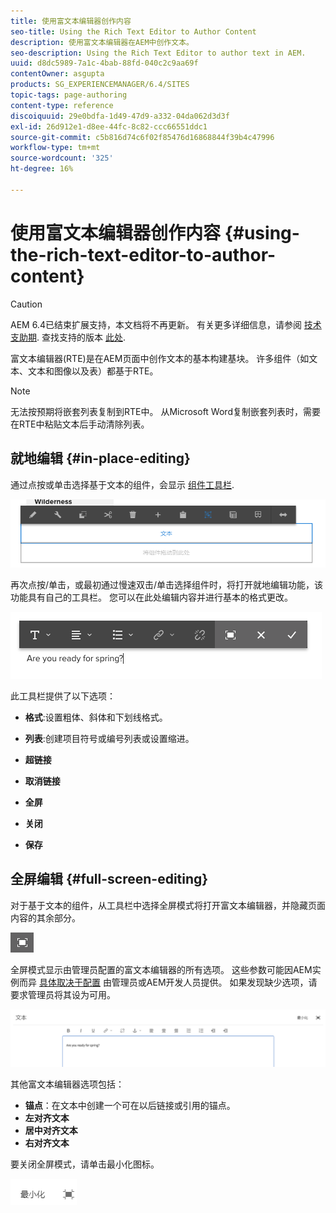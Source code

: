 ```yaml
---
title: 使用富文本编辑器创作内容
seo-title: Using the Rich Text Editor to Author Content
description: 使用富文本编辑器在AEM中创作文本。
seo-description: Using the Rich Text Editor to author text in AEM.
uuid: d8dc5989-7a1c-4bab-88fd-040c2c9aa69f
contentOwner: asgupta
products: SG_EXPERIENCEMANAGER/6.4/SITES
topic-tags: page-authoring
content-type: reference
discoiquuid: 29e0bdfa-1d49-47d9-a332-04da062d3d3f
exl-id: 26d912e1-d8ee-44fc-8c82-ccc66551ddc1
source-git-commit: c5b816d74c6f02f85476d16868844f39b4c47996
workflow-type: tm+mt
source-wordcount: '325'
ht-degree: 16%

---
```


# 使用富文本编辑器创作内容 {#using-the-rich-text-editor-to-author-content}

>[!CAUTION]
>
>AEM 6.4已结束扩展支持，本文档将不再更新。 有关更多详细信息，请参阅 [技术支助期](https://helpx.adobe.com/cn/support/programs/eol-matrix.html). 查找支持的版本 [此处](https://experienceleague.adobe.com/docs/).

富文本编辑器(RTE)是在AEM页面中创作文本的基本构建基块。 许多组件（如文本、文本和图像以及表）都基于RTE。

>[!NOTE]
>
>无法按预期将嵌套列表复制到RTE中。 从Microsoft Word复制嵌套列表时，需要在RTE中粘贴文本后手动清除列表。

## 就地编辑 {#in-place-editing}

通过点按或单击选择基于文本的组件，会显示 [组件工具栏](../sites-authoring/editing-content.md#edit-configure-copy-cut-delete-paste).

![screen_shot_2018-03-21at163054](assets/screen_shot_2018-03-21at163054.png)

再次点按/单击，或最初通过慢速双击/单击选择组件时，将打开就地编辑功能，该功能具有自己的工具栏。 您可以在此处编辑内容并进行基本的格式更改。

![screen_shot_2018-03-21at163214](assets/screen_shot_2018-03-21at163214.png)

此工具栏提供了以下选项：

* **格式**:设置粗体、斜体和下划线格式。

* **列表**:创建项目符号或编号列表或设置缩进。

* **超链接**

* **取消链接**

* **全屏**

* **关闭**

* **保存**

## 全屏编辑 {#full-screen-editing}

对于基于文本的组件，从工具栏中选择全屏模式将打开富文本编辑器，并隐藏页面内容的其余部分。

![](do-not-localize/screen_shot_2018-03-21at163236.png)

全屏模式显示由管理员配置的富文本编辑器的所有选项。 这些参数可能因AEM实例而异 [具体取决于配置](../sites-administering/rich-text-editor.md) 由管理员或AEM开发人员提供。 如果发现缺少选项，请要求管理员将其设为可用。

![screen_shot_2018-03-21at163248](assets/screen_shot_2018-03-21at163248.png)

其他富文本编辑器选项包括：

* **锚点**：在文本中创建一个可在以后链接或引用的锚点。
* **左对齐文本**
* **居中对齐文本**
* **右对齐文本**

要关闭全屏模式，请单击最小化图标。

![screen_shot_2018-03-21at163323](assets/screen_shot_2018-03-21at163323.png)
